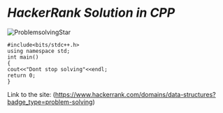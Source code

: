 # _HackerRank Solution in CPP_
 
![ProblemsolvingStar](https://user-images.githubusercontent.com/61419184/127466024-b9f1928b-a340-4d26-b7ed-930d84ef66c1.PNG) 
 
 ~~~
 #include<bits/stdc++.h>
 using namespace std;
 int main()
 {
 cout<<"Dont stop solving"<<endl;
 return 0;
 }
~~~

Link to the site: (https://www.hackerrank.com/domains/data-structures?badge_type=problem-solving)
